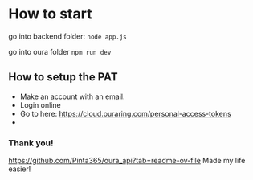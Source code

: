 # How to start

go into backend folder:
`node app.js`

go into oura folder
`npm run dev`

## How to setup the PAT
- Make an account with an email.
- Login online
- Go to here: https://cloud.ouraring.com/personal-access-tokens
- 

### Thank you!
https://github.com/Pinta365/oura_api?tab=readme-ov-file
Made my life easier!